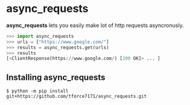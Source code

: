 # async_requests

**async_requests** lets you easily make lot of http requests asyncronusly.

```python
>>> import async_requests
>>> urls = ["https://www.google.com/"]
>>> results = async_requests.get(urls)
>>> results
[<ClientResponse(https://www.google.com/) [200 OK]> ... ]
```

## Installing async_requests

```console
$ python -m pip install git+https://github.com/tforce7171/async_requests.git
```
